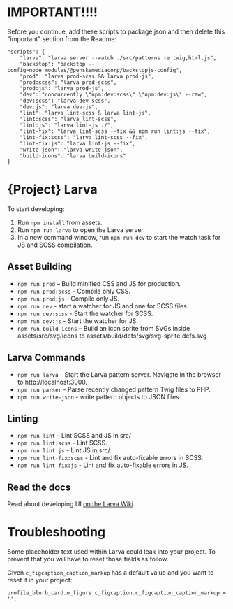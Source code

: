 # IMPORTANT!!!!

Before you continue, add these scripts to package.json and then delete this "important" section from the Readme:

```
"scripts": {
	"larva": "larva server --watch ./src/patterns -e twig,html,js",
    "backstop": "backstop --config=node_modules/@penskemediacorp/backstopjs-config",
    "prod": "larva prod-scss && larva prod-js",
    "prod:scss": "larva prod-scss",
    "prod:js": "larva prod-js",
    "dev": "concurrently \"npm:dev:scss\" \"npm:dev:js\" --raw",
    "dev:scss": "larva dev-scss",
    "dev:js": "larva dev-js",
    "lint": "larva lint-scss & larva lint-js",
    "lint:scss": "larva lint-scss",
    "lint:js": "larva lint-js ./",
    "lint-fix": "larva lint-scss --fix && npm run lint:js --fix",
    "lint-fix:scss": "larva lint-scss --fix",
    "lint-fix:js": "larva lint-js --fix",
    "write-json": "larva write-json",
    "build-icons": "larva build-icons"
}
```

# {Project} Larva

To start developing:

1. Run `npm install` from assets.
2. Run `npm run larva` to open the Larva server.
3. In a new command window, run `npm run dev` to start the watch task for JS and SCSS compilation.

## Asset Building

* `npm run prod` – Build minified CSS and JS for production.
* `npm run prod:scss` - Compile only CSS.
* `npm run prod:js` - Compile only JS.
* `npm run dev` - start a watcher for JS and one for SCSS files.
* `npm run dev:scss` - Start the watcher for SCSS.
* `npm run dev:js` - Start the watcher for JS.
* `npm run build-icons` – Build an icon sprite from SVGs inside assets/src/svg/icons to assets/build/defs/svg/svg-sprite.defs.svg

## Larva Commands

* `npm run larva` - Start the Larva pattern server. Navigate in the browser to http://localhost:3000.
* `npm run parser` - Parse recently changed pattern Twig files to PHP.
* `npm run write-json` - write pattern objects to JSON files.

## Linting

* `npm run lint` - Lint SCSS and JS in src/
* `npm run lint:scss` - Lint SCSS.
* `npm run lint:js` - Lint JS in src/.
* `npm run lint-fix:scss` - Lint and fix auto-fixable errors in SCSS.
* `npm run lint-fix:js` - Lint and fix auto-fixable errors in JS.

## Read the docs

Read about developing UI [on the Larva Wiki](https://github.com/penske-media-corp/pmc-larva/wiki). 

# Troubleshooting

Some placeholder text used within Larva could leak into your project. To prevent that you will have to reset those fields as follow.

Given `c_figcaption_caption_markup` has a default value and you want to reset it in your project:

```
profile_blurb_card.o_figure.c_figcaption.c_figcaption_caption_markup = '';
```